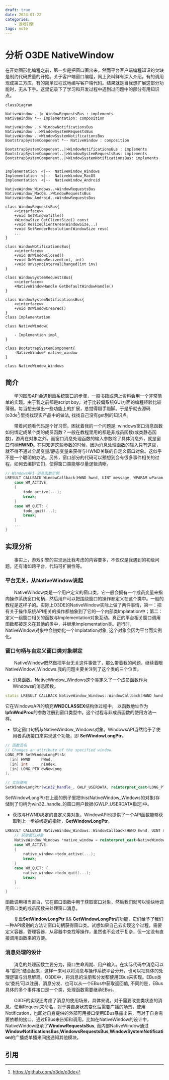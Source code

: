 ```yaml
---
draft: true
date: 2024-01-22
categories:
    - 游戏引擎
tags: note
---
```


# 分析 O3DE NativeWindow
在开始图形化编程之前，第一步是把窗口画出来。然而平台客户端编程知识的欠缺是制约代码质量的开始。关于客户端窗口编程，网上资料鲜有深入介绍，有的调用现成第三方库，有的简单过程式地编写客户端代码。结果就是当我想扩展这部分功能时，无从下手。这里记录下了学习和开发过程中遇到过问题中的部分有用知识点。

<!-- more -->

```mermaid
classDiagram

NativeWindow ..|> WindowRequestsBus : implements
NativeWindow *-- Implementation: composition

NativeWindow ..> WindowNotificationsBus
NativeWindow ..>WindowSystemRequestsBus
NativeWindow ..>WindowSystemNotificationsBus
BootstrapSystemComponent *-- NativeWindow : composition

BootstrapSystemComponent..|>WindowNotificationsBus : implements
BootstrapSystemComponent..|>WindowSystemRequestsBus: implements
BootstrapSystemComponent..|>WindowSystemNotificationsBus: implements


Implementation  <|--  NativeWindow_Windows
Implementation  <|--  NativeWindow_MacOS
Implementation  <|--  NativeWindow_Android

NativeWindow_Windows..>WindowRequestsBus
NativeWindow_MacOS..>WindowRequestsBus
NativeWindow_Android..>WindowRequestsBus

class WindowRequestsBus{
    <<interface>>
    +void SetWindwoTitle()
    +WindowSize GetClientSize() const
    +void ResizeClientArea(WindowSize,..)
    +void SetRenderResolution(WindowSize reso)
    ...
}

class WindowNotificationsBus{
    <<interface>>
    +void OnWindowClosed()
    +void OnWindowResized(int, int)
    +void OnVsyncIntervalChanged(int inv)
}

class WindowSystemRequestsBus{
    <<interface>>
    +NativeWindowHandle GetDefaultWindowHandle()
}

class WindowSystemNotificationsBus{
    <<interface>>
    +void OnWindowCreared()
}
class Implementation

class NativeWindow{

    - Implemention impl_
}

class BootstrapSystemComponent{
    -NativeWindow* native_window
}

class NativeWindow_Windows

```

## 简介
&emsp;&emsp;学习图形API会遇到画系统窗口的步骤，一般书籍或网上资料会用一个非常简单的实现。由于我之前都是script boy，对于比较偏系统GUI方面的编程经验比较薄弱。每当想去做出一些功能上的扩展，总觉得蹑手蹑脚。于是乎就去源码(o3de[^1])里找找现实产品中的做法, 找找自己没有get到的知识点。

&emsp;&emsp;带着问题看代码是个好习惯。困扰着我的一个问题是: windows窗口消息函数如何绑定成某个类的成员函数？一般在教程里用的都是非成员函数(或类静态函数)，游离在对象之外。而窗口消息处理函数的输入参数除了具体消息外，就是窗口句柄**HWND**。在只知道这些参数的时候，因为消息处理函数的输入只有这些，就不得不通过全局变量/静态变量来获得与HWND关联的自定义窗口对象。这似乎不是一个聪明的办法。另外，窗口部分的代码可以预想到会有很多事件相关的过程，如何去编排它们，使得窗口类能够尽量逻辑清晰。
```c++
// WindowsAPI 消息函数示例
LRESULT CALLBACK WindowCallback(HWND hwnd, UINT message, WPARAM wParam, LPARAM lParam){
    case WM_ACTIVE:
    {
        todo_active(...);
        break;
    }
    case WM_QUIT: {
        todo_quit(...);
        break;
    }
    ...
}
```
## 实现分析
&emsp;&emsp;事实上，游戏引擎的实现远比我考虑的内容要多，不仅仅是我遇到的初级问题，还有诸如跨平台，代码可扩展性等。

### 平台无关，从NativeWindow说起
&emsp;&emsp;NativeWindow类是一个用户定义的窗口类，它一般会拥有一个成员变量来指向操作系统窗口句柄，然后用户可以把围绕窗口的操作都定义在这个类中。一般的教程是这样子的。实际上O3DE的NativeWindow实际上做了两件事情，第一：把有关于操作系统API相关的操作都抽象到了它的一个内部类Implatation中；第二：定义一组窗口相关的函数与Implementation对象互动。真正的平台相关窗口调用函数都被定义在其他的类中，并继承Implementation类。运行时，NativeWindow对象中会初始化一个Implatation对象, 这个对象会因为平台而实例化。

### 窗口句柄与自定义窗口类对象绑定
&emsp;&emsp;NativeWindow既然做把平台无关这件事做了，那么带着我的问题，继续着眼NativeWindow_Windows.我的问题主要关注到了这个类的三个位置。
* 消息函数。NativeWindow_Windows这个类定义了一个成员函数作为Windows的消息函数。
```c++
static LRESULT CALLBACK NativeWindow_Windows::WindowCallback(HWND hwnd, UINT message, WPARAM wParam, LPARAM lParam);
```
它在WindowsAPI的填充**WNDCLASSEX**结构体过程中， 以函数地址作为**lpfnWndProc**的参数注册到窗口类型中。这个过程与非成员函数的使用方法一样。
* 绑定窗口句柄与NativeWindow_Windows对象。WindowsAPI当然给予了使用者系统接口来实现这个功能，即 **SetWindowLongPtr**。
```c++
// 函数签名
// Changes an attribute of the specified window.
LONG_PTR SetWindowLongPtrA(
  [in] HWND     hWnd,
  [in] int      nIndex,
  [in] LONG_PTR dwNewLong
);

// 实际使用
SetWindowLongPtr(win32_handle_, GWLP_USERDATA, reinterpret_cast<LONG_PTR>(this));
```
SetWindowLongPtr在上面的例子里把this(NativeWindow_Windows的对象)存储到了句柄为win32_handle_的窗口用户数据(GWLP_USERDATA指定)中。
* 获取与HWND绑定的自定义类对象。WindowAPI也提供了一个API函数能够获取到上一步被绑定的指针，**GetWindowLongPtr**。

```c++
LRESULT CALLBACK NativeWindow_Windows::WindowCallback(HWND hwnd, UINT message, WPARAM wParam, LPARAM lParam){
    // 获取窗口对象
    NativeWindow_Windows *native_window = reinterpret_cast<NativeWindow_Windows *>(GetWindowLongPtr(hwnd, GWLP_USERDATA));
    case WM_ACTIVE:
    {
        native_window->todo_active(...);
        break;
    }
    case WM_QUIT: {
        native_window->todo_quit(...);
        break;
    }
    ...
}

```
函数调用相当直白，它在窗口函数中用于获取窗口对象，然后我们就可以愉快地调用窗口类的成员函数来处理窗口消息。

&emsp;&emsp;复盘**SetWindowLongPtr** && **GetWindowLongPtr**的功能，它们给予了我们一种API级别的方法让窗口句柄获得窗口类。试想如果自己去实现这个过程，需要定义容器，管理容器，从容器中查找等操作，虽然也不会过于复杂，但一定没有直接调用函数来的方便。

### 消息处理的设计
&emsp;&emsp;消息的处理函数主要分为，窗口生命周期、用户输入。在实际代码中消息可以与“委托”结合起来，这样一来可以将消息与操作系统平台分开，也可以把具体的处理逻辑与消息解耦。O3DE中，将消息的注册和分发都使用EBus来实现。EBus类似‘委托’可以注册、消息分发、也可以从一个EBus中获取返回值, 不同的是，EBus具体的多个事件接口是一个类，处理函数需要继承EBus。

&emsp;&emsp;O3DE的实现还考虑了消息的使用场景，具体来说，对于需要改变类状态的消息，使用Request来命名，对于类自身状态变化后需要广播的场景，使用Notification，也即对自身提供的外部可用接口使用EBus暴露出来，而对于自身需要依赖的接口，通过EBus来告知和调用。比如在NativeWindow的设计中，NativeWindow继承了**WindowRequestsBus**, 而内部NativeWindow通过**WindowNotificationsBus**,**WindowsRequestsBus**,**WindowSystemNotification**的广播或单播来间接通知其他模块。


## 引用
[^1]: https://github.com/o3de/o3de